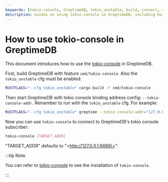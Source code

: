 ```yaml
---
keywords: [tokio-console, GreptimeDB, tokio_unstable, build, connect, subscriber]
description: Guides on using tokio-console in GreptimeDB, including building with specific features and connecting to the tokio console subscriber.
---
```


# How to use tokio-console in GreptimeDB

This document introduces how to use the [tokio-console](https://github.com/tokio-rs/console) in GreptimeDB.

First, build GreptimeDB with feature `cmd/tokio-console`. Also the `tokio_unstable` cfg must be enabled:

```bash
RUSTFLAGS="--cfg tokio_unstable" cargo build -F cmd/tokio-console
```

Then start GreptimeDB with tokio console binding address config: `--tokio-console-addr`. Remember to run with
the `tokio_unstable` cfg. For example:

```bash
RUSTFLAGS="--cfg tokio_unstable" greptime --tokio-console-addr="127.0.0.1:6669" standalone start
```

Now you can use `tokio-console` to connect to GreptimeDB's tokio console subscriber:

```bash
tokio-console [TARGET_ADDR]
```

"TARGET_ADDR" defaults to "\<http://127.0.0.1:6669\>".

:::tip Note

You can refer to [tokio-console](https://github.com/tokio-rs/console) to see the installation of `tokio-console`.

:::
